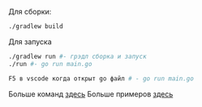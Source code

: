 Для сборки:
```bash
./gradlew build
```

Для запуска
```bash
./gradlew run #- грэдл сборка и запуск
./run #- go run main.go

F5 в vscode когда открыт go файл # - go run main.go
```
Больше команд [здесь](https://github.com/gogradle/gogradle)
Больше примеров [здесь](https://github.com/gogradle/examples)
